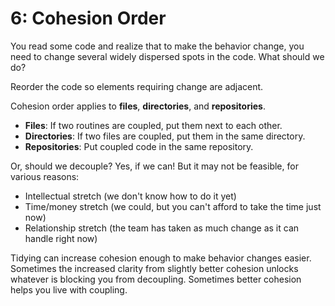# 6: Cohesion Order

You read some code and realize that to make the behavior change, you need to change several widely dispersed spots in the code. What should we do?

Reorder the code so elements requiring change are adjacent. &#x20;

Cohesion order applies to **files**, **directories**, and **repositories**.

* **Files**: If two routines are coupled, put them next to each other.
* **Directories**: If two files are coupled, put them in the same directory.
* **Repositories**: Put coupled code in the same repository.

Or, should we decouple? Yes, if we can!  But it may not be feasible, for various reasons:

* Intellectual stretch (we don't know how to do it yet)
* Time/money stretch (we could, but you can't afford to take the time just now)
* Relationship stretch (the team has taken as much change as it can handle right now)

Tidying can increase cohesion enough to make behavior changes easier. Sometimes the increased clarity from slightly better cohesion unlocks whatever is blocking you from decoupling.  Sometimes better cohesion helps you live with coupling.



